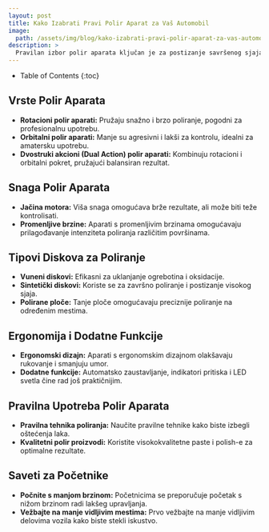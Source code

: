 ```yaml
---
layout: post
title: Kako Izabrati Pravi Polir Aparat za Vaš Automobil
image: 
  path: /assets/img/blog/kako-izabrati-pravi-polir-aparat-za-vas-automobil_poliranje-auta-ba.png
description: >
  Pravilan izbor polir aparata ključan je za postizanje savršenog sjaja na vašem automobilu. Na PoliranjeAutа.ba saznajte koje faktore uzeti u obzir pri odabiru polir aparata.
---
```



- Table of Contents
{:toc}


## Vrste Polir Aparata

- **Rotacioni polir aparati:** Pružaju snažno i brzo poliranje, pogodni za profesionalnu upotrebu.
- **Orbitalni polir aparati:** Manje su agresivni i lakši za kontrolu, idealni za amatersku upotrebu.
- **Dvostruki akcioni (Dual Action) polir aparati:** Kombinuju rotacioni i orbitalni pokret, pružajući balansiran rezultat.

## Snaga Polir Aparata

- **Jačina motora:** Viša snaga omogućava brže rezultate, ali može biti teže kontrolisati.
- **Promenljive brzine:** Aparati s promenljivim brzinama omogućavaju prilagođavanje intenziteta poliranja različitim površinama.

## Tipovi Diskova za Poliranje

- **Vuneni diskovi:** Efikasni za uklanjanje ogrebotina i oksidacije.
- **Sintetički diskovi:** Koriste se za završno poliranje i postizanje visokog sjaja.
- **Polirane ploče:** Tanje ploče omogućavaju preciznije poliranje na određenim mestima.

## Ergonomija i Dodatne Funkcije

- **Ergonomski dizajn:** Aparati s ergonomskim dizajnom olakšavaju rukovanje i smanjuju umor.
- **Dodatne funkcije:** Automatsko zaustavljanje, indikatori pritiska i LED svetla čine rad još praktičnijim.

## Pravilna Upotreba Polir Aparata

- **Pravilna tehnika poliranja:** Naučite pravilne tehnike kako biste izbegli oštećenja laka.
- **Kvalitetni polir proizvodi:** Koristite visokokvalitetne paste i polish-e za optimalne rezultate.

## Saveti za Početnike

- **Počnite s manjom brzinom:** Početnicima se preporučuje početak s nižom brzinom radi lakšeg upravljanja.
- **Vežbajte na manje vidljivim mestima:** Prvo vežbajte na manje vidljivim delovima vozila kako biste stekli iskustvo.